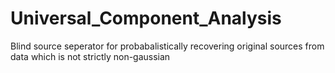 # Universal_Component_Analysis
Blind source seperator for probabalistically recovering original sources from data which is not strictly non-gaussian
